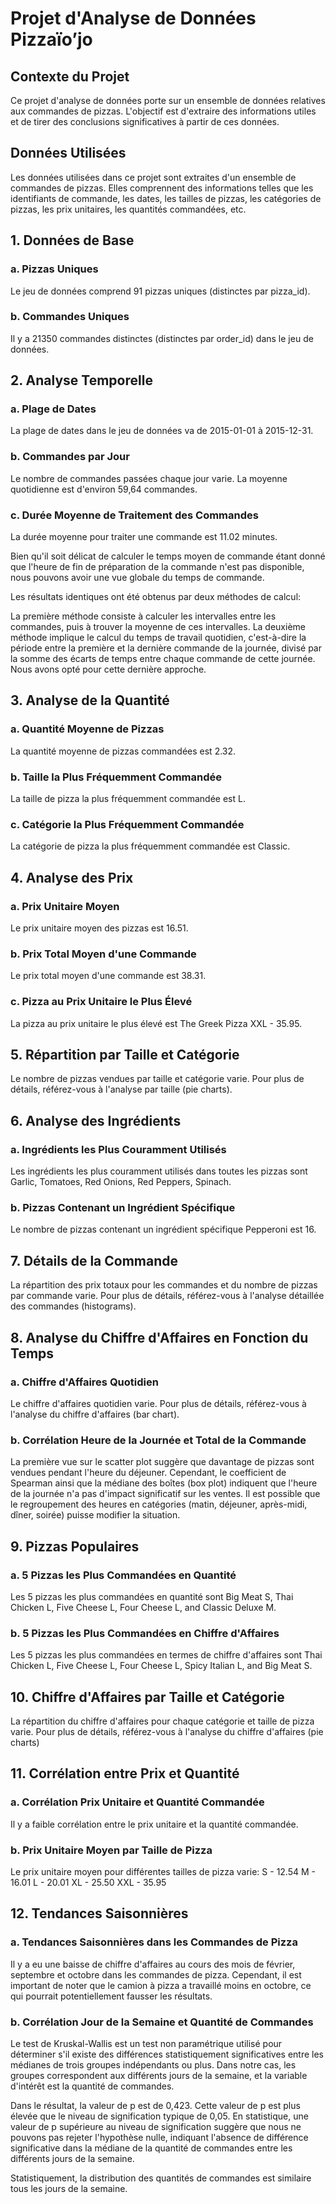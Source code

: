 # Projet d'Analyse de Données Pizzaïo’jo

## Contexte du Projet
Ce projet d'analyse de données porte sur un ensemble de données relatives aux commandes de pizzas. L'objectif est d'extraire des informations utiles et de tirer des conclusions significatives à partir de ces données.

## Données Utilisées
Les données utilisées dans ce projet sont extraites d'un ensemble de commandes de pizzas. Elles comprennent des informations telles que les identifiants de commande, les dates, les tailles de pizzas, les catégories de pizzas, les prix unitaires, les quantités commandées, etc.


## 1. Données de Base
### a. Pizzas Uniques
Le jeu de données comprend 91 pizzas uniques (distinctes par pizza_id).

### b. Commandes Uniques
Il y a 21350 commandes distinctes (distinctes par order_id) dans le jeu de données.

## 2. Analyse Temporelle
### a. Plage de Dates
La plage de dates dans le jeu de données va de 2015-01-01 à 2015-12-31.
### b. Commandes par Jour
Le nombre de commandes passées chaque jour varie. La moyenne quotidienne est d'environ 59,64 commandes.
### c. Durée Moyenne de Traitement des Commandes
La durée moyenne pour traiter une commande est 11.02 minutes.
  
Bien qu'il soit délicat de calculer le temps moyen de commande étant donné que l'heure de fin de préparation de la commande n'est pas disponible, nous pouvons avoir une vue globale du temps de commande.

Les résultats identiques ont été obtenus par deux méthodes de calcul:

La première méthode consiste à calculer les intervalles entre les commandes, puis à trouver la moyenne de ces intervalles.
La deuxième méthode implique le calcul du temps de travail quotidien, c'est-à-dire la période entre la première et la dernière commande de la journée, divisé par la somme des écarts de temps entre chaque commande de cette journée. Nous avons opté pour cette dernière approche.

## 3. Analyse de la Quantité
### a. Quantité Moyenne de Pizzas
La quantité moyenne de pizzas commandées est 2.32.
### b. Taille la Plus Fréquemment Commandée
La taille de pizza la plus fréquemment commandée est L.
### c. Catégorie la Plus Fréquemment Commandée
La catégorie de pizza la plus fréquemment commandée est Classic.

## 4. Analyse des Prix
### a. Prix Unitaire Moyen
Le prix unitaire moyen des pizzas est 16.51.
### b. Prix Total Moyen d'une Commande
Le prix total moyen d'une commande est 38.31.
### c. Pizza au Prix Unitaire le Plus Élevé
La pizza au prix unitaire le plus élevé est The Greek Pizza XXL - 35.95.

## 5. Répartition par Taille et Catégorie
Le nombre de pizzas vendues par taille et catégorie varie. Pour plus de détails, référez-vous à l'analyse par taille (pie charts).

## 6. Analyse des Ingrédients
### a. Ingrédients les Plus Couramment Utilisés
Les ingrédients les plus couramment utilisés dans toutes les pizzas sont Garlic, Tomatoes, Red Onions, Red Peppers, Spinach.
### b. Pizzas Contenant un Ingrédient Spécifique
Le nombre de pizzas contenant un ingrédient spécifique Pepperoni est 16.

## 7. Détails de la Commande
La répartition des prix totaux pour les commandes et du nombre de pizzas par commande varie. Pour plus de détails, référez-vous à l'analyse détaillée des commandes (histograms).

## 8. Analyse du Chiffre d'Affaires en Fonction du Temps
### a. Chiffre d'Affaires Quotidien
Le chiffre d'affaires quotidien varie. Pour plus de détails, référez-vous à l'analyse du chiffre d'affaires (bar chart).
### b. Corrélation Heure de la Journée et Total de la Commande
La première vue sur le scatter plot suggère que davantage de pizzas sont vendues pendant l'heure du déjeuner. Cependant, le coefficient de Spearman ainsi que la médiane des boîtes (box plot) indiquent que l'heure de la journée n'a pas d'impact significatif sur les ventes. Il est possible que le regroupement des heures en catégories (matin, déjeuner, après-midi, dîner, soirée) puisse modifier la situation.

## 9. Pizzas Populaires
### a. 5 Pizzas les Plus Commandées en Quantité
Les 5 pizzas les plus commandées en quantité sont Big Meat S, Thai Chicken L, Five Cheese L, Four Cheese L, and Classic Deluxe M.
### b. 5 Pizzas les Plus Commandées en Chiffre d'Affaires
Les 5 pizzas les plus commandées en termes de chiffre d'affaires sont Thai Chicken L, Five Cheese L, Four Cheese L, Spicy Italian L, and Big Meat S.

## 10. Chiffre d'Affaires par Taille et Catégorie
La répartition du chiffre d'affaires pour chaque catégorie et taille de pizza varie. Pour plus de détails, référez-vous à l'analyse du chiffre d'affaires (pie charts)

## 11. Corrélation entre Prix et Quantité
### a. Corrélation Prix Unitaire et Quantité Commandée
Il y a faible corrélation entre le prix unitaire et la quantité commandée.
### b. Prix Unitaire Moyen par Taille de Pizza
Le prix unitaire moyen pour différentes tailles de pizza varie:
S - 12.54
M - 16.01
L - 20.01
XL - 25.50
XXL - 35.95

## 12. Tendances Saisonnières
### a. Tendances Saisonnières dans les Commandes de Pizza
Il y a eu une baisse de chiffre d'affaires au cours des mois de février, septembre et octobre dans les commandes de pizza. Cependant, il est important de noter que le camion à pizza a travaillé moins en octobre, ce qui pourrait potentiellement fausser les résultats. 
### b. Corrélation Jour de la Semaine et Quantité de Commandes
Le test de Kruskal-Wallis est un test non paramétrique utilisé pour déterminer s'il existe des différences statistiquement significatives entre les médianes de trois groupes indépendants ou plus. Dans notre cas, les groupes correspondent aux différents jours de la semaine, et la variable d'intérêt est la quantité de commandes.
  
Dans le résultat, la valeur de p est de 0,423. Cette valeur de p est plus élevée que le niveau de signification typique de 0,05. En statistique, une valeur de p supérieure au niveau de signification suggère que nous ne pouvons pas rejeter l'hypothèse nulle, indiquant l'absence de différence significative dans la médiane de la quantité de commandes entre les différents jours de la semaine. 

Statistiquement, la distribution des quantités de commandes est similaire tous les jours de la semaine.

